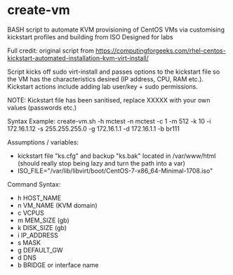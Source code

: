 # create-vm
BASH script to automate KVM provisioning of CentOS VMs via customising kickstart profiles and building from ISO
Designed for labs

Full credit: original script from https://computingforgeeks.com/rhel-centos-kickstart-automated-installation-kvm-virt-install/

Script kicks off sudo virt-install and passes options to the kickstart file so the VM has the characteristics desired (IP address, CPU, RAM etc.).
Kickstart actions include adding lab user/key + sudo permissions. 

NOTE: Kickstart file has been sanitised, replace XXXXX with your own values (passwords etc.)

Syntax Example: 
create-vm.sh -h mctest -n mctest -c 1 -m 512 -k 10 -i 172.16.1.12 -s 255.255.255.0 -g 172.16.1.1 -d 172.16.1.1 -b br111

Assumptions / variables:
- kickstart file "ks.cfg" and backup "ks.bak" located in /var/www/html (should really stop being lazy and turn the path into a var)
- ISO_FILE="/var/lib/libvirt/boot/CentOS-7-x86_64-Minimal-1708.iso"

Command Syntax:
- h HOST_NAME
- n VM_NAME (KVM domain)
- c VCPUS
- m MEM_SIZE (gb)
- k DISK_SIZE (gb)
- i IP_ADDRESS
- s MASK
- g DEFAULT_GW
- d DNS
- b BRIDGE or interface name

